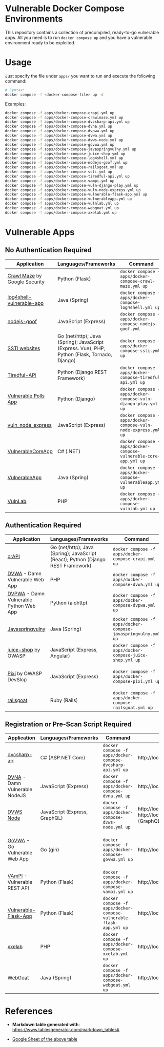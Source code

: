 # Vulnerable Docker Compose Environments

This repository contains a collection of precompiled, ready-to-go vulnerable apps. All you need is to run `docker compose up` and you have a vulnerable environment ready to be exploited.

# Usage

Just specify the file under `apps/` you want to run and execute the following command:

```bash
# Syntax:
docker compose -f <docker-compose-file> up -d
```

Examples:

```bash
docker compose -f apps/docker-compose-crapi.yml up
docker compose -f apps/docker-compose-crawlmaze.yml up
docker compose -f apps/docker-compose-dvcsharp-api.yml up
docker compose -f apps/docker-compose-dvna.yml up
docker compose -f apps/docker-compose-dvpwa.yml up
docker compose -f apps/docker-compose-dvwa.yml up
docker compose -f apps/docker-compose-dvws-node.yml up
docker compose -f apps/docker-compose-govwa.yml up
docker compose -f apps/docker-compose-javaspringvulny.yml up
docker compose -f apps/docker-compose-juice-shop.yml up
docker compose -f apps/docker-compose-log4shell.yml up
docker compose -f apps/docker-compose-nodejs-goof.yml up
docker compose -f apps/docker-compose-railsgoat.yml up
docker compose -f apps/docker-compose-ssti.yml up
docker compose -f apps/docker-compose-tiredful-api.yml up
docker compose -f apps/docker-compose-vampi.yml up
docker compose -f apps/docker-compose-vuln-django-play.yml up
docker compose -f apps/docker-compose-vuln-node-express.yml up
docker compose -f apps/docker-compose-vulnerable-flask-app.yml up
docker compose -f apps/docker-compose-vulnerableapp.yml up
docker compose -f apps/docker-compose-vulnlab.yml up
docker compose -f apps/docker-compose-webgoat.yml up
docker compose -f apps/docker-compose-xxelab.yml up
```

# Vulnerable Apps

## No Authentication Required

| Application                                                                          | Languages/Frameworks                                                                           | Command                                                            | URL                   | Credentials |
|--------------------------------------------------------------------------------------|------------------------------------------------------------------------------------------------|--------------------------------------------------------------------|-----------------------|-------------|
| [Crawl Maze](https://github.com/google/security-crawl-maze) by Google Security       | Python (Flask)                                                                                 | `docker compose -f apps/docker-compose-crawl-maze.yml up`          | http://localhost:80   | None        |
| [log4shell-vulnerable-app](https://github.com/christophetd/log4shell-vulnerable-app) | Java (Spring)                                                                                  | `docker compose -f apps/docker-compose-log4shell.yml up`           | http://localhost:8080 | None        |
| [nodejs-goof](https://github.com/vulnerable-apps/nodejs-goof)                        | JavaScript (Express)                                                                           | `docker compose -f apps/docker-compose-nodejs-goof.yml`            | http://localhost:3001 | None        |
| [SSTI websites](https://github.com/DiogoMRSilva/websitesVulnerableToSSTI)            | Go (net/http); Java (Spring); JavaScript (Express. Vue); PHP;  Python (Flask, Tornado, Django) | `docker compose -f apps/docker-compose-ssti.yml up`                | http://localhost:4000 | None        |
| [Tiredful-API](https://github.com/vulnerable-apps/Tiredful-API)                      | Python (Django REST Framework)                                                                 | `docker compose -f apps/docker-compose-tiredful-api.yml up`        | http://localhost:8000 | None        |
| [Vulnerable Polls App](https://github.com/vulnerable-apps/vuln_django_play)          | Python (Django)                                                                                | `docker compose -f apps/docker-compose-vuln-django-play.yml up`    | http://localhost:8020 | None        |
| [vuln_node_express](https://github.com/vulnerable-apps/vuln_node_express/)           | JavaScript (Express)                                                                           | `docker compose -f apps/docker-compose-vuln-node-express.yml up`   | http://localhost:3000 | None        |
| [VulnerableCoreApp](https://github.com/vulnerable-apps/VulnerableCoreApp)            | C# (.NET)                                                                                      | `docker compose -f apps/docker-compose-vulnerable-core-app.yml up` | http://localhost:5000 | None        |
| [VulnerableApp](https://github.com/vulnerable-apps/VulnerableApp)                    | Java (Spring)                                                                                  | `docker compose -f apps/docker-compose-vulnerableapp.yml up`       | http://localhost:80   | None        |
| [VulnLab](https://github.com/Yavuzlar/VulnLab)                                       | PHP                                                                                            | `docker compose -f apps/docker-compose-vulnlab.yml up`             | http://localhost:1337 | None        |


## Authentication Required


| Application                                                                        | Languages/Frameworks                                                             | Command                                                         | URL                                                      | Credentials                   |
|------------------------------------------------------------------------------------|----------------------------------------------------------------------------------|-----------------------------------------------------------------|----------------------------------------------------------|-------------------------------|
| [crAPI](https://github.com/OWASP/crAPI)                                            | Go (net/http); Java (Spring); JavaScript (React); Python (Django REST Framework) | `docker compose -f apps/docker-compose-crapi.yml up`            | http://localhost:8888                                    | admin@mail.com: adminA1!      |
| [DVWA](https://github.com/vulnerable-apps/DVWA) - Damn Vulnerable Web App          | PHP                                                                              | `docker compose -f apps/docker-compose-dvwa.yml up`             | http://localhost:4280                                    | superadmin: superadmin        |
| [DVPWA](https://github.com/vulnerable-apps/dvpwa) - Damn Vulnerable Python Web App | Python (aiohttp)                                                                 | `docker compose -f apps/docker-compose-dvpwa.yml up`            | http://localhost:8080                                    | admin: letmein                |
| [Javaspringvulny](https://github.com/vulnerable-apps/javaspringvulny)              | Java (Spring)                                                                    | `docker compose -f apps/docker-compose-javaspringvulny.yml up ` | https://localhost:9000                                   | username: password            |
| [juice-shop](https://github.com/juice-shop/juice-shop) by OWASP                    | JavaScript (Express, Angular)                                                    | `docker compose -f apps/docker-compose-juice-shop.yml up`       | http://localhost:3000                                    | admin@juice-sh.op: admin123   |
| [Pixi](https://github.com/vulnerable-apps/Pixi/) by OWASP DevSlop                  | JavaScript (Express)                                                             | `docker compose -f apps/docker-compose-pixi.yml up`             | http://localhost:8000 (web); http://localhost:8888 (API) | pixiadmin: adminpixi          |
| [railsgoat](https://github.com/OWASP/railsgoat/)                                   | Ruby (Rails)                                                                     | `docker compose -f apps/docker-compose-railsgoat.yml up`        | http://localhost:3000                                    | admin@metacorp.com: admin1234 |


## Registration or Pre-Scan Script Required

| Application                                                                     | Languages/Frameworks          | Command                                                             | URL                                                        | Credentials                                                      |
|---------------------------------------------------------------------------------|-------------------------------|---------------------------------------------------------------------|------------------------------------------------------------|------------------------------------------------------------------|
| [dvcsharp-api](https://github.com/vulnerable-apps/dvcsharp-api)                 | C# (ASP.NET Core)             | `docker compose -f apps/docker-compose-dvcsharp-api.yml up`         | http://localhost:5000                                      | Requires API registration                                        |
| [DVNA](https://github.com/appsecco/dvna) - Damn Vulnerable NodeJS               | JavaScript (Express)          | `docker compose -f apps/docker-compose-dvna.yml up`                 | http://localhost:9090                                      | Requires registration                                            |
| [DVWS Node](https://github.com/vulnerable-apps/dvws-node)                       | JavaScript (Express, GraphQL) | `docker compose -f apps/docker-compose-dvws-node.yml up`            | http://localhost:80 (web); http://localhost:4000 (GraphQL) | Requires registration                                            |
| [GoVWA](https://github.com/0c34/govwa) - Go Vulnerable Web App                  | Go (gin)                      | `docker compose -f apps/docker-compose-govwa.yml up`                | http://localhost:8888                                      | admin: govwaadmin; user1: govwauser1. Requires DB initialization |
| [VAmPI](https://github.com/erev0s/VAmPI) - Vulnerable REST API                  | Python (Flask)                | `docker compose -f apps/docker-compose-vampi.yml up`                | http://localhost:5002                                      | Requires API registration                                        |
| [Vulnerable-Flask-App](https://github.com/vulnerable-apps/Vulnerable-Flask-App) | Python (Flask)                | `docker compose -f apps/docker-compose-vulnerable-flask-app.yml up` | http://localhost:5050                                      | Requires API registration                                        |
| [xxelab](https://github.com/jbarone/xxelab)                                     | PHP                           | `docker compose -f apps/docker-compose-xxelab.yml up`               | http://localhost:5000                                      | Requires registration                                            |
| [WebGoat](http://localhost:8080/WebGoat/login)                                  | Java (Spring)                 | `docker compose -f apps/docker-compose-webgoat.yml up`              | http://localhost:8888/WebGoat                              | Requires registration                                            |


# References

* **Markdown table generated with**: https://www.tablesgenerator.com/markdown_tables#

* [Google Sheet of the above table](https://docs.google.com/spreadsheets/d/1zn5IlzW5eWCgecJWi7Zfr0ZHu9FSJ9un9QKpEUeB8U8/edit?gid=0#gid=0)

